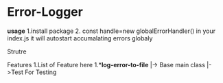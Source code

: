 # Error-Logger
**usage**
 1.install package
 2. const handle=new globalErrorHandler() in your index.js 
    it will autostart accumalating errors globaly

Strutre

Features
     1.List of Feature here
1.***log-error-to-file**
     |-> Base
          main class
     |->Test
        For Testing

